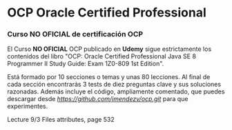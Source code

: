 # OCP Oracle Certified Professional
### Curso NO OFICIAL de certificación OCP

El Curso **NO OFICIAL** OCP publicado en **Udemy** sigue estrictamente los contenidos del libro "OCP: Oracle Certified Professional Java SE 8 Programmer II Study Guide: Exam 1Z0-809 1st Edition". 

Está formado por 10 secciones o temas y unas 80 lecciones. Al final de cada sección encontrarás 3 tests de diez preguntas clave y sus soluciones razonadas. Además incluye el código, ampliamente comentado, que puedes descargar desde *https://github.com/jmendezv/ocp.git* para que experimentes.


Lecture 9/3 Files attributes, page 532

